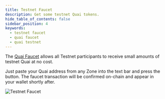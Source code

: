 ```yaml
---
title: Testnet Faucet
description: Get some testnet Quai tokens.
hide_table_of_contents: false
sidebar_position: 4
keywords:
  - testnet faucet
  - quai faucet
  - quai testnet
---
```


The [Quai Faucet](https://dashboard.quai.network/faucet) allows all Testnet participants to receive small amounts of testnet Quai at no cost.

Just paste your Quai address from any Zone into the text bar and press the button. The faucet transaction will be confirmed on-chain and appear in your wallet shortly after.

![Testnet Faucet](/img/Faucet.webp)
